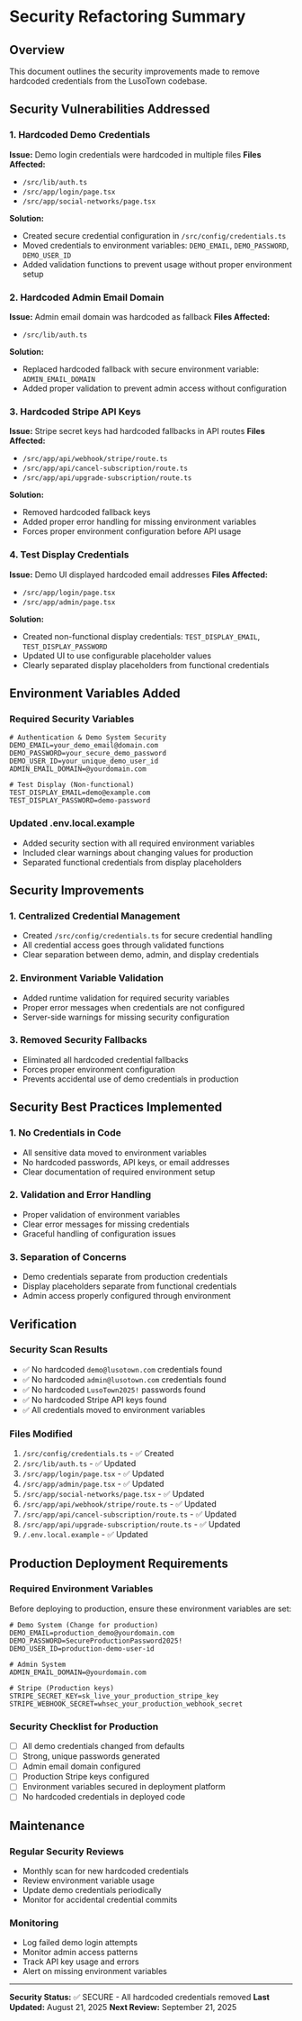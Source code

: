 # Security Refactoring Summary

## Overview
This document outlines the security improvements made to remove hardcoded credentials from the LusoTown codebase.

## Security Vulnerabilities Addressed

### 1. Hardcoded Demo Credentials
**Issue:** Demo login credentials were hardcoded in multiple files
**Files Affected:**
- `/src/lib/auth.ts`
- `/src/app/login/page.tsx`
- `/src/app/social-networks/page.tsx`

**Solution:**
- Created secure credential configuration in `/src/config/credentials.ts`
- Moved credentials to environment variables: `DEMO_EMAIL`, `DEMO_PASSWORD`, `DEMO_USER_ID`
- Added validation functions to prevent usage without proper environment setup

### 2. Hardcoded Admin Email Domain
**Issue:** Admin email domain was hardcoded as fallback
**Files Affected:**
- `/src/lib/auth.ts`

**Solution:**
- Replaced hardcoded fallback with secure environment variable: `ADMIN_EMAIL_DOMAIN`
- Added proper validation to prevent admin access without configuration

### 3. Hardcoded Stripe API Keys
**Issue:** Stripe secret keys had hardcoded fallbacks in API routes
**Files Affected:**
- `/src/app/api/webhook/stripe/route.ts`
- `/src/app/api/cancel-subscription/route.ts`
- `/src/app/api/upgrade-subscription/route.ts`

**Solution:**
- Removed hardcoded fallback keys
- Added proper error handling for missing environment variables
- Forces proper environment configuration before API usage

### 4. Test Display Credentials
**Issue:** Demo UI displayed hardcoded email addresses
**Files Affected:**
- `/src/app/login/page.tsx`
- `/src/app/admin/page.tsx`

**Solution:**
- Created non-functional display credentials: `TEST_DISPLAY_EMAIL`, `TEST_DISPLAY_PASSWORD`
- Updated UI to use configurable placeholder values
- Clearly separated display placeholders from functional credentials

## Environment Variables Added

### Required Security Variables
```env
# Authentication & Demo System Security
DEMO_EMAIL=your_demo_email@domain.com
DEMO_PASSWORD=your_secure_demo_password
DEMO_USER_ID=your_unique_demo_user_id
ADMIN_EMAIL_DOMAIN=@yourdomain.com

# Test Display (Non-functional)
TEST_DISPLAY_EMAIL=demo@example.com
TEST_DISPLAY_PASSWORD=demo-password
```

### Updated .env.local.example
- Added security section with all required environment variables
- Included clear warnings about changing values for production
- Separated functional credentials from display placeholders

## Security Improvements

### 1. Centralized Credential Management
- Created `/src/config/credentials.ts` for secure credential handling
- All credential access goes through validated functions
- Clear separation between demo, admin, and display credentials

### 2. Environment Variable Validation
- Added runtime validation for required security variables
- Proper error messages when credentials are not configured
- Server-side warnings for missing security configuration

### 3. Removed Security Fallbacks
- Eliminated all hardcoded credential fallbacks
- Forces proper environment configuration
- Prevents accidental use of demo credentials in production

## Security Best Practices Implemented

### 1. No Credentials in Code
- All sensitive data moved to environment variables
- No hardcoded passwords, API keys, or email addresses
- Clear documentation of required environment setup

### 2. Validation and Error Handling
- Proper validation of environment variables
- Clear error messages for missing credentials
- Graceful handling of configuration issues

### 3. Separation of Concerns
- Demo credentials separate from production credentials
- Display placeholders separate from functional credentials
- Admin access properly configured through environment

## Verification

### Security Scan Results
- ✅ No hardcoded `demo@lusotown.com` credentials found
- ✅ No hardcoded `admin@lusotown.com` credentials found  
- ✅ No hardcoded `LusoTown2025!` passwords found
- ✅ No hardcoded Stripe API keys found
- ✅ All credentials moved to environment variables

### Files Modified
1. `/src/config/credentials.ts` - ✅ Created
2. `/src/lib/auth.ts` - ✅ Updated
3. `/src/app/login/page.tsx` - ✅ Updated
4. `/src/app/admin/page.tsx` - ✅ Updated
5. `/src/app/social-networks/page.tsx` - ✅ Updated
6. `/src/app/api/webhook/stripe/route.ts` - ✅ Updated
7. `/src/app/api/cancel-subscription/route.ts` - ✅ Updated
8. `/src/app/api/upgrade-subscription/route.ts` - ✅ Updated
9. `/.env.local.example` - ✅ Updated

## Production Deployment Requirements

### Required Environment Variables
Before deploying to production, ensure these environment variables are set:

```env
# Demo System (Change for production)
DEMO_EMAIL=production_demo@yourdomain.com
DEMO_PASSWORD=SecureProductionPassword2025!
DEMO_USER_ID=production-demo-user-id

# Admin System
ADMIN_EMAIL_DOMAIN=@yourdomain.com

# Stripe (Production keys)
STRIPE_SECRET_KEY=sk_live_your_production_stripe_key
STRIPE_WEBHOOK_SECRET=whsec_your_production_webhook_secret
```

### Security Checklist for Production
- [ ] All demo credentials changed from defaults
- [ ] Strong, unique passwords generated
- [ ] Admin email domain configured
- [ ] Production Stripe keys configured
- [ ] Environment variables secured in deployment platform
- [ ] No hardcoded credentials in deployed code

## Maintenance

### Regular Security Reviews
- Monthly scan for new hardcoded credentials
- Review environment variable usage
- Update demo credentials periodically
- Monitor for accidental credential commits

### Monitoring
- Log failed demo login attempts
- Monitor admin access patterns
- Track API key usage and errors
- Alert on missing environment variables

---

**Security Status:** ✅ SECURE - All hardcoded credentials removed
**Last Updated:** August 21, 2025
**Next Review:** September 21, 2025